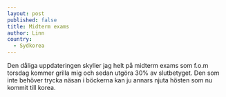 ```yaml
---
layout: post
published: false
title: Midterm exams
author: Linn
country: 
  - Sydkorea
---
```


Den dåliga uppdateringen skyller jag helt på midterm exams som f.o.m torsdag kommer grilla mig och sedan utgöra 30% av slutbetyget. Den som inte behöver trycka näsan i böckerna kan ju annars njuta hösten som nu kommit till korea.

